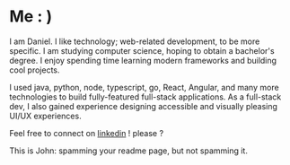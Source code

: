 # Me : )

I am Daniel. I like technology; web-related development, to be more specific. I am studying computer science, hoping to obtain a bachelor's degree. I enjoy spending time learning modern frameworks and building cool projects.

I used java, python, node, typescript, go, React, Angular, and many more technologies to build fully-featured full-stack applications. As a full-stack dev, I also gained experience designing accessible and visually pleasing UI/UX experiences.

Feel free to connect on [linkedin](https://www.linkedin.com/in/komlankodoh) ! please ?

This is John: spamming your readme page, but not spamming it.
